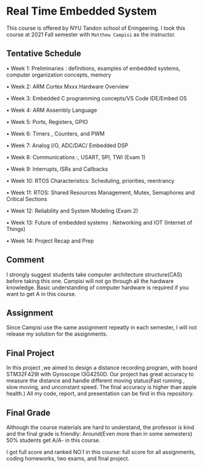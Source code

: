 # Real Time Embedded System

This course is offered by NYU Tandon school of Eningeering. I took this course at 2021 Fall semester with `Matthew Campisi` as the instructor. 



## Tentative Schedule

• Week 1: Preliminaries : definitions, examples of embedded systems, computer organization 
concepts, memory

• Week 2: ARM Cortex Mxxx Hardware Overview

• Week 3: Embedded C programming concepts/VS Code IDE/Embed OS

• Week 4: ARM Assembly Language

• Week 5: Ports, Registers, GPIO

• Week 6: Timers , Counters, and PWM

• Week 7: Analog I/O, ADC/DAC/ Embedded DSP

• Week 8: Communications :, USART, SPI, TWI (Exam 1)

• Week 9: Interrupts, ISRs and Callbacks

• Week 10: RTOS Characteristics: Scheduling, priorities, reentrancy

• Week 11: RTOS: Shared Resources Management, Mutex, Semaphores and Critical Sections

• Week 12: Reliability and System Modeling (Exam 2)

• Week 13: Future of embedded systems : Networking and IOT (Internet of Things)

• Week 14: Project Recap and Prep



## Comment

I strongly suggest students take computer architecture structure(CAS) before taking this one. Campisi will not go through all the hardware knowledge. Basic understanding of computer hardware is required if you want to get A in this course. 

## Assignment

Since Campisi use the same assignment repeatly in each semester, I will not release my solution for the assignments.


## Final Project

In this project ,we aimed to design a distance recording program, with board STM32F429I with Gyroscope I3G4250D. Our project has great accuracy to measure the distance and handle different moving status(Fast running , slow moving, and unconstant speed. The final accuracy is higher than apple health.) All my code, report, and presentation can be find in this repository. 



## Final Grade

Although the course materials are hard to understand, the professor is kind and the final grade is friendly: Around(Even more than in some semesters) 50% students get A/A- in this course.

I got full score and ranked NO.1 in this course: full score for all assignments, coding homeworks, two exams, and final project.


